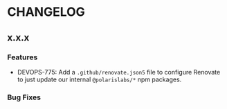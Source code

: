 # CHANGELOG

## x.x.x

### Features

- DEVOPS-775: Add a `.github/renovate.json5` file to configure Renovate to just update our internal `@polarislabs/*` npm packages.

### Bug Fixes
